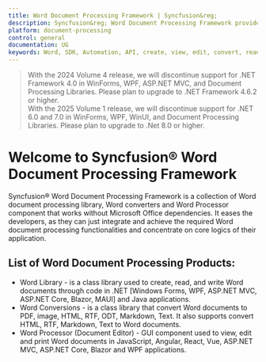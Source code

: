```yaml
---
title: Word Document Processing Framework | Syncfusion&reg;
description: Syncfusion&reg; Word Document Processing Framework provides Word document processing library, Word converters and Document Editor component without Microsoft Office.
platform: document-processing
control: general
documentation: UG
keywords: Word, SDK, Automation, API, create, view, edit, convert, read
---
```


> With the 2024 Volume 4 release, we will discontinue support for .NET Framework 4.0 in WinForms, WPF, ASP.NET MVC, and Document Processing Libraries. Please plan to upgrade to .NET Framework 4.6.2 or higher.<br>
With the 2025 Volume 1 release, we will discontinue support for .NET 6.0 and 7.0 in WinForms, WPF, WinUI, and Document Processing Libraries. Please plan to upgrade to .Net 8.0 or higher.

# Welcome to Syncfusion&reg; Word Document Processing Framework

Syncfusion&reg; Word Document Processing Framework is a collection of Word document processing library, Word converters and Word Processor component that works without Microsoft Office dependencies. It eases the developers, as they can just integrate and achieve the required Word document processing functionalities and concentrate on core logics of their application.


## List of Word Document Processing Products:

* Word Library - is a class library used to create, read, and write Word documents through code in .NET [Windows Forms, WPF, ASP.NET MVC, ASP.NET Core, Blazor, MAUI] and Java applications.
* Word Conversions - is a class library that convert Word documents to PDF, image, HTML, RTF, ODT, Markdown, Text. It also supports convert HTML, RTF, Markdown, Text to Word documents.
* Word Processor (Document Editor) - GUI component used to view, edit and print Word documents in JavaScript, Angular, React, Vue, ASP.NET MVC, ASP.NET Core, Blazor and WPF applications.

